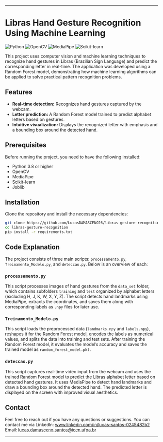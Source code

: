 
---

# Libras Hand Gesture Recognition Using Machine Learning

![Python](https://img.shields.io/badge/Python-3.8+-blue.svg)
![OpenCV](https://img.shields.io/badge/OpenCV-4.x-green.svg)
![MediaPipe](https://img.shields.io/badge/MediaPipe-0.8.7-orange.svg)
![Scikit-learn](https://img.shields.io/badge/Scikit--learn-0.24.2-yellow.svg)

This project uses computer vision and machine learning techniques to recognize hand gestures in Libras (Brazilian Sign Language) and predict the corresponding letter in real-time. The application was developed using a Random Forest model, demonstrating how machine learning algorithms can be applied to solve practical pattern recognition problems.

## Features

- **Real-time detection:** Recognizes hand gestures captured by the webcam.
- **Letter prediction:** A Random Forest model trained to predict alphabet letters based on gestures.
- **Intuitive visualization:** Displays the recognized letter with emphasis and a bounding box around the detected hand.

## Prerequisites

Before running the project, you need to have the following installed:

- Python 3.8 or higher
- OpenCV
- MediaPipe
- Scikit-learn
- Joblib

## Installation

Clone the repository and install the necessary dependencies:

```bash
git clone https://github.com/LucasDAMASCENO26/libras-gesture-recognition.git
cd libras-gesture-recognition
pip install -r requirements.txt
```

## Code Explanation

The project consists of three main scripts: `processamento.py`, `Treinamento_Modelo.py`, and `deteccao.py`. Below is an overview of each:

### `processamento.py`

This script processes images of hand gestures from the `data_set` folder, which contains subfolders `training` and `test` organized by alphabet letters (excluding H, J, K, W, X, Y, Z). The script detects hand landmarks using MediaPipe, extracts the coordinates, and saves them along with corresponding labels as `.npy` files for later use.

### `Treinamento_Modelo.py`

This script loads the preprocessed data (`landmarks.npy` and `labels.npy`), reshapes it for the Random Forest model, encodes the labels as numerical values, and splits the data into training and test sets. After training the Random Forest model, it evaluates the model’s accuracy and saves the trained model as `random_forest_model.pkl`.

### `deteccao.py`

This script captures real-time video input from the webcam and uses the trained Random Forest model to predict the Libras alphabet letter based on detected hand gestures. It uses MediaPipe to detect hand landmarks and draw a bounding box around the detected hand. The predicted letter is displayed on the screen with improved visual aesthetics.

## Contact

Feel free to reach out if you have any questions or suggestions. You can contact me via LinkedIn: www.linkedin.com/in/lucas-santos-0245482b2  
Email: lucas.damasceno.santos@icen.ufpa.br

---

